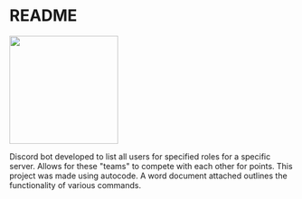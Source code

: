 # README
[<img src="https://open.autocode.com/static/images/open.svg?" width="192">](https://open.autocode.com/)

Discord bot developed to list all users for specified roles for a specific server.
Allows for these "teams" to compete with each other for points. This project was made using autocode. A word document attached outlines the functionality of various commands.